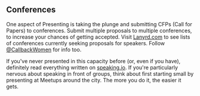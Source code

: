 ## Conferences

One aspect of Presenting is taking the plunge and submitting CFPs (Call for Papers) to conferences. Submit multiple proposals to multiple conferences, to increase your chances of getting accepted. Visit [Lanyrd.com](http://lanyrd.com/calls/) to see lists of conferences currently seeking proposals for speakers. Follow [@CallbackWomen](https://twitter.com/CallbackWomen) for info too.

If you've never presented in this capacity before (or, even if you have), definitely read everything written on [speaking.io](http://speaking.io/). If you're particularly nervous about speaking in front of groups, think about first starting small by presenting at Meetups around the city. The more you do it, the easier it gets.
